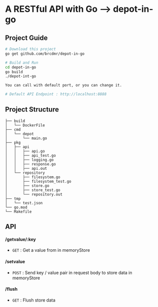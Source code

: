 # A RESTful API with Go --> depot-in-go

## Project Guide 
```bash
# Download this project
go get github.com/brcdmr/depot-in-go
```

```bash
# Build and Run
cd depot-in-go
go build
./depot-int-go

You can call with default port, or you can change it.

# Default API Endpoint : http://localhost:8888
```

## Project Structure
```
├── build
│   └── DockerFile
├── cmd
│   └── depot          
│       └── main.go   
├── pkg
│   ├── api          
│   │   ├── api.go   
│   │   ├── api_test.go  
│   │   ├── logging.go  
│   │   ├── response.go  
│   │   ├── api.out
│   └── repository          
│       ├── filesystem.go   
│       ├── filesystem_test.go  
│       ├── store.go  
│       ├── store_test.go  
│       └── repository.out
├── tmp
│   └── test.json
└── go.mod
└── Makefile
```


## API 
#### /getvalue/:key
* `GET` : Get a value from in memoryStore

#### /setvalue
* `POST` : Send key / value pair in request body to store data in memoryStore

#### /flush
* `GET` : Flush store data
